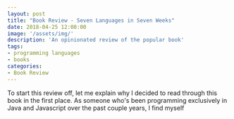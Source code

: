 ```yaml
---
layout: post
title: "Book Review - Seven Languages in Seven Weeks"
date: 2018-04-25 12:00:00
image: '/assets/img/'
description: 'An opinionated review of the popular book'
tags:
- programming languages
- books
categories:
- Book Review
---
```


To start this review off, let me explain why I decided to read through this book in the first place. As someone who's been programming exclusively in Java and Javascript over the past couple years, I find myself 